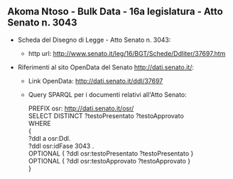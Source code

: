 ## Akoma Ntoso - Bulk Data - 16a legislatura - Atto Senato n. 3043 ##

* Scheda del Disegno di Legge - Atto Senato n. 3043:
	* http url: http://www.senato.it/leg/16/BGT/Schede/Ddliter/37697.htm

* Riferimenti al sito OpenData del Senato http://dati.senato.it/:
	* Link OpenData: http://dati.senato.it/ddl/37697
	* Query SPARQL per i documenti relativi all'Atto Senato:

        PREFIX osr: <http://dati.senato.it/osr/>  
		SELECT DISTINCT ?testoPresentato ?testoApprovato  
		WHERE  
		{  
		    ?ddl a osr:Ddl.  
		    ?ddl osr:idFase 3043 .  
		    OPTIONAL { ?ddl osr:testoPresentato ?testoPresentato }  
		    OPTIONAL { ?ddl osr:testoApprovato ?testoApprovato }  
		}
		